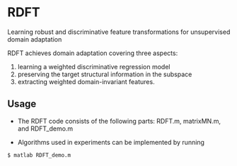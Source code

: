 # RDFT
Learning robust and discriminative feature transformations for unsupervised domain adaptation

RDFT achieves domain adaptation covering three aspects:

1) learning a weighted discriminative regression model
2) preserving the target structural information in the subspace
3) extracting weighted domain-invariant features. 

## Usage
* The RDFT code consists of the following parts: RDFT.m, matrixMN.m, and RDFT_demo.m

* Algorithms used in experiments can be implemented by running 
```
$ matlab RDFT_demo.m
```
